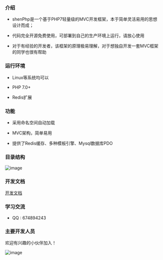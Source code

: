 ### 介绍

- shenPhp是一个基于PHP7轻量级的MVC开发框架，本于简单灵活易用的思想设计而成；

- 代码完全开源免费使用，可部署到自己的生产环境上运行，请放心使用

- 对于有经验的开发者，该框架的原理极易理解，对于想独自开发一套MVC框架的同学也很有帮助


### 运行环境

- Linux等系统均可以

- PHP 7.0+

- Redis扩展


### 功能

- 采用命名空间自动加载

- MVC架构，简单易用

- 提供了Redis缓存、多种模板引擎、Mysql数据库PDO


### 目录结构

![image](https://github.com/shenpeiliang/shenPhp/blob/master/doc/1.png)


### 开发文档
[开发文档](https://github.com/shenpeiliang/shenPhp/tree/master/doc)


### 学习交流

- QQ : 674894243
 
### 主要开发人员

欢迎有兴趣的小伙伴加入！

![image](https://avatars3.githubusercontent.com/u/40852310?s=40&v=4)
